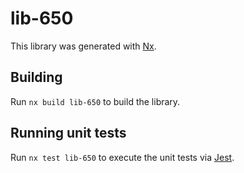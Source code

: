 # lib-650

This library was generated with [Nx](https://nx.dev).

## Building

Run `nx build lib-650` to build the library.

## Running unit tests

Run `nx test lib-650` to execute the unit tests via [Jest](https://jestjs.io).
